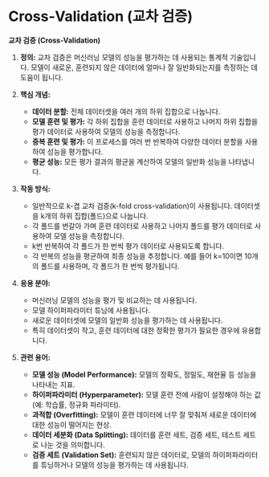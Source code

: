 # Cross‑Validation (교차 검증)

**교차 검증 (Cross-Validation)**

1.  **정의:** 교차 검증은 머신러닝 모델의 성능을 평가하는 데 사용되는 통계적 기술입니다. 모델이 새로운, 훈련되지 않은 데이터에 얼마나 잘 일반화되는지를 측정하는 데 도움이 됩니다.

2.  **핵심 개념:**
    *   **데이터 분할:** 전체 데이터셋을 여러 개의 하위 집합으로 나눕니다.
    *   **모델 훈련 및 평가:** 각 하위 집합을 훈련 데이터로 사용하고 나머지 하위 집합을 평가 데이터로 사용하여 모델의 성능을 측정합니다.
    *   **중복 훈련 및 평가:** 이 프로세스를 여러 번 반복하여 다양한 데이터 분할을 사용하여 성능을 평가합니다.
    *   **평균 성능:** 모든 평가 결과의 평균을 계산하여 모델의 일반화 성능을 나타냅니다.

3.  **작동 방식:**
    *   일반적으로 k-겹 교차 검증(k-fold cross-validation)이 사용됩니다. 데이터셋을 k개의 하위 집합(폴드)으로 나눕니다.
    *   각 폴드를 번갈아 가며 훈련 데이터로 사용하고 나머지 폴드를 평가 데이터로 사용하여 모델 성능을 측정합니다.
    *   k번 반복하여 각 폴드가 한 번씩 평가 데이터로 사용되도록 합니다.
    *   각 반복의 성능을 평균하여 최종 성능을 추정합니다. 예를 들어 k=10이면 10개의 폴드를 사용하며, 각 폴드가 한 번씩 평가됩니다.

4.  **응용 분야:**
    *   머신러닝 모델의 성능을 평가 및 비교하는 데 사용됩니다.
    *   모델 하이퍼파라미터 튜닝에 사용됩니다.
    *   새로운 데이터셋에 모델의 일반화 성능을 평가하는 데 사용됩니다.
    *   특히 데이터셋이 작고, 훈련 데이터에 대한 정확한 평가가 필요한 경우에 유용합니다.

5.  **관련 용어:**
    *   **모델 성능 (Model Performance):** 모델의 정확도, 정밀도, 재현율 등 성능을 나타내는 지표.
    *   **하이퍼파라미터 (Hyperparameter):** 모델 훈련 전에 사람이 설정해야 하는 값 (예: 학습률, 정규화 파라미터).
    *   **과적합 (Overfitting):** 모델이 훈련 데이터에 너무 잘 맞춰져 새로운 데이터에 대한 성능이 떨어지는 현상.
    *   **데이터 세분화 (Data Splitting):** 데이터를 훈련 세트, 검증 세트, 테스트 세트로 나눈 것을 의미합니다.
    *   **검증 세트 (Validation Set):** 훈련되지 않은 데이터로, 모델의 하이퍼파라미터를 튜닝하거나 모델의 성능을 평가하는 데 사용됩니다.